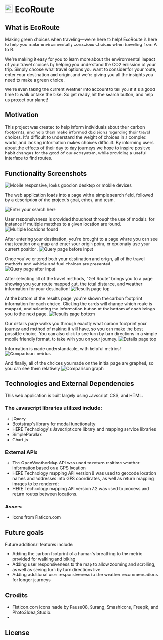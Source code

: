 # <img src="https://titanian229.github.io/EcoRoute/assets/icons/nature.png" alt="EcoRouteLogo" width="25"/> EcoRoute

## What is EcoRoute

Making green choices when traveling—we're here to help!
EcoRoute is here to help you make environmentally conscious choices when traveling from A to B.

We're making it easy for you to learn more about the environmental impact of your travel choices by helping you understand the CO2 emission of your trip. Simply choose what travel options you want to consider for your route, enter your destination and origin, and we're giving you all the insights you need to make a green choice.

We're even taking the current weather into account to tell you if it's a good time to walk or take the bike. So get ready, hit the search button, and help us protect our planet!

## Motivation
This project was created to help inform individuals about their carbon footprints, and help them make informed decisions regarding their travel choices.  It's difficult to understand the weight of choices in a complex world, and lacking information makes choices difficult.  By informing users about the effects of their day to day journeys we hope to inspire positive habit changes for the good of our ecosystem, while providing a useful interface to find routes.

## Functionality Screenshots
![Mobile responsive, looks good on desktop or mobile devices][mockup]

The web application loads into a page with a simple search field, followed by a description of the project's goal, ethos, and team.

![Enter your search here][main-page]

User responsiveness is provided thoughout through the use of modals, for instance if multiple matches to a given location are found.
![Multiple locations found][multiple-location-modal]

After entering your destination, you're brought to a page where you can see that location on a map and enter your origin point, or optionally use your current position.
![Query page before input][query-before]

Once you've entered both your destination and origin, all of the travel methods and vehicle and fuel choices are presented.
![Query page after input][query-after]

After selecting all of the travel methods, "Get Route" brings you to a page showing you your route mapped out, the total distance, and weather information for your destination!
![Results page top][results-top]

At the bottom of the results page, you're shown the carbon footprint information for each choice.  Clicking the cards will change which route is mapped, and selecting the information button at the bottom of each brings you to the next page.
![Results page bottom][results-cards]

Our details page walks you through exactly what carbon footprint your journey and method of making it will have, so you can make the best possible choice.  You can also click  to see turn by turn directions in a simple mobile friendly format, to take with you on your journey.
![Details page top][details-top]

Information is made understandable, with helpful metrics!
![Comparison metrics][details-comparison]

And finally, all of the choices you made on the initial page are graphed, so you can see them relatively
![Comparison graph][details-comparison-graph]


## Technologies and External Dependencies

This web application is built largely using Javscript, CSS, and HTML.

### The Javascript libraries utilized include:
* jQuery
* Bootstrap's library for modal functionality
* HERE Technology's Javscript core library and mapping service libraries
* SimpleParallax
* Chart.js

### External APIs
* The OpenWeatherMap API was used to return realtime weather information based on a GPS location
* HERE Technology mapping API version 8 was used to geocode location names and addresses into GPS coordinates, as well as return mapping images to be rendered; 
* HERE Technology mapping API version 7.2 was used to process and return routes between locations.

### Assets
* Icons from Flaticon.com

## Future goals
Future additional features include:
* Adding the carbon footprint of a human's breathing to the metric provided for walking and biking
* Adding user responsiveness to the map to allow zooming and scrolling, as well as seeing turn by turn directions live
* Adding additional user responsiveness to the weather recommendations for longer journeys

## Credits

* Flaticon.com icons made by Pause08, Surang, Smashicons, Freepik, and Photo3Idea_Studio.
* 

## License


[mockup]: https://titanian229.github.io/EcoRoute/assets/screenshots/mockup.png "Mockup"
[main-page]: https://titanian229.github.io/EcoRoute/assets/screenshots/main-page.jpg "Main Page"
[multiple-location-modal]: https://titanian229.github.io/EcoRoute/assets/screenshots/multiple-location-modal.jpg "Multiple Location Modal"
[query-before]: https://titanian229.github.io/EcoRoute/assets/screenshots/query-before-input.jpg "Query Page before input"
[query-after]: https://titanian229.github.io/EcoRoute/assets/screenshots/query-after-input.jpg "Query Page after input"
[results-top]: https://titanian229.github.io/EcoRoute/assets/screenshots/results-top.jpg "results page top"
[results-cards]: https://titanian229.github.io/EcoRoute/assets/screenshots/results-cards.jpg "results cards"
[route-options-expanded]: https://titanian229.github.io/EcoRoute/assets/screenshots/route-options-expanded.jpg "details page top"
[details-top]: https://titanian229.github.io/EcoRoute/assets/screenshots/details-top.jpg "details page bottom"
[details-comparison]: https://titanian229.github.io/EcoRoute/assets/screenshots/details-comparison.jpg "details comparison metrics"
[details-comparison-graph]: https://titanian229.github.io/EcoRoute/assets/screenshots/details-comparison-graph.jpg "details comparison graph"
